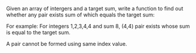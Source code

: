 Given an array of intergers and a target sum, write a function to find out whether any pair exists sum of which equals the target sum:

For example: 
For integers 1,2,3,4,4 and sum 8, (4,4) pair exists whose sum is equal to the target sum.

A pair cannot be formed using same index value.